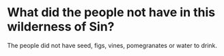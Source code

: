 # What did the people not have in this wilderness of Sin?

The people did not have seed, figs, vines, pomegranates or water to drink.
